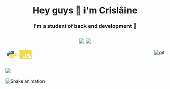 <h1 align="center">Hey guys 👋 i'm Crislâine</h1>

<h3 align= "center">I'm a student of back end development 👾</h3>

## 

<div align="center">
  <a href="https://github.com/rafaballerini">
  <img height="180em" src="https://github-readme-stats.vercel.app/api?username=crislainesc&show_icons=true&theme=dracula&include_all_commits=true&count_private=true"/>
  <img height="180em" src="https://github-readme-stats.vercel.app/api/top-langs/?username=crislainesc&layout=compact&langs_count=7&theme=dracula"/>
</div>
  
<div style="display: inline_block"><br>
  <img align="center" alt="Cris-Python" height="30" width="40" src="https://raw.githubusercontent.com/devicons/devicon/master/icons/python/python-original.svg">
  <img align="center" alt="Cris-Js" height="30" width="40" src="https://raw.githubusercontent.com/devicons/devicon/master/icons/javascript/javascript-plain.svg">
  <img align="right" alt="gif" height="100em" src="https://cdn.discordapp.com/attachments/831237388583043124/880147448637554688/picasion.com_d0f2987205db634015d603fb380004fc.gif">
</div>
  
 ##
 
<div> 
  <a href="https://www.linkedin.com/in/crislâine-santos-20b524a4/" target="_blank"><img src="https://img.shields.io/badge/-LinkedIn-%230077B5?style=for-the-badge&logo=linkedin&logoColor=white" target="_blank"></a> 
  
![Snake animation](https://github.com/crislainesc)
 
</div>

  
  
 
 
